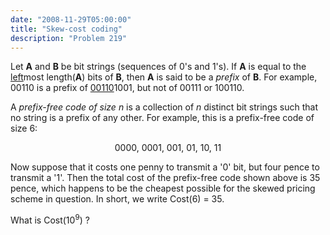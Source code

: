 ```yaml
---
date: "2008-11-29T05:00:00"
title: "Skew-cost coding"
description: "Problem 219"
---
```


<p>Let <span style="font-weight:bold;">A</span> and <span style="font-weight:bold;">B</span> be bit strings (sequences of 0's and 1's).
If <span style="font-weight:bold;">A</span> is equal to the <span style="text-decoration:underline;">left</span>most length(<span style="font-weight:bold;">A</span>) bits of <span style="font-weight:bold;">B</span>, then <span style="font-weight:bold;">A</span> is said to be a <span style="font-style:italic;">prefix</span> of <span style="font-weight:bold;">B</span>.
For example, 00110 is a prefix of <span style="text-decoration:underline;">00110</span>1001, but not of 00111 or 100110.</p>
<p>A <span style="font-style:italic;">prefix-free code of size</span> <var>n</var> is a collection of <var>n</var> distinct bit strings such that no string is a prefix of any other.  For example, this is a prefix-free code of size 6:</p>
<p style="text-align:center;">0000, 0001, 001, 01, 10, 11</p>
<p>Now suppose that it costs one penny to transmit a '0' bit, but four pence to transmit a '1'.
Then the total cost of the prefix-free code shown above is 35 pence, which happens to be the cheapest possible for the skewed pricing scheme in question.
In short, we write Cost(6) = 35.</p>
<p>What is Cost(10<sup>9</sup>) ?</p>

